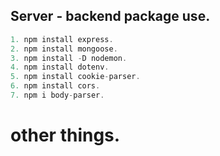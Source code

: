 ## Server - backend package use.

```JavaScript
1. npm install express.
2. npm install mongoose.
3. npm install -D nodemon.
4. npm install dotenv.
5. npm install cookie-parser.
6. npm install cors.
7. npm i body-parser.
```

# other things.